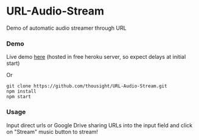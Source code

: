 # URL-Audio-Stream

Demo of automatic audio streamer through URL

### Demo
Live demo [here](https://url-audio-stream.herokuapp.com/) (hosted in free heroku server, so expect delays at initial start)

Or

```
git clone https://github.com/thousight/URL-Audio-Stream.git
npm install
npm start
```

### Usage
Input direct urls or Google Drive sharing URLs into the input field and click on "Stream" music button to stream!

